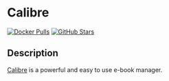 # Calibre

[![Docker Pulls](https://img.shields.io/docker/pulls/linuxserver/calibre?style=flat-square&color=607D8B&label=docker%20pulls&logo=docker)](https://hub.docker.com/r/linuxserver/calibre)
[![GitHub Stars](https://img.shields.io/github/stars/linuxserver/docker-calibre?style=flat-square&color=607D8B&label=github%20stars&logo=github)](https://github.com/linuxserver/docker-calibre)

## Description

[Calibre](https://calibre-ebook.com/) is a powerful and easy to use e-book manager.

